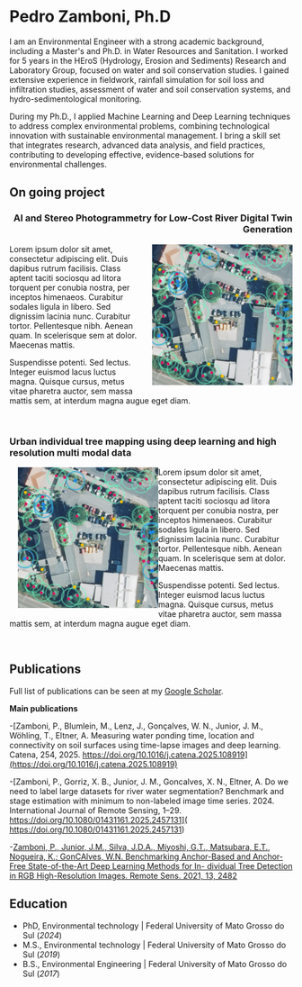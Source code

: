 # Pedro Zamboni, Ph.D
I am an Environmental Engineer with a strong academic background, including a Master's and Ph.D. in Water Resources and Sanitation. I worked for 5 years in the HEroS (Hydrology, Erosion and Sediments) Research and Laboratory Group, focused on water and soil conservation studies. I gained extensive experience in fieldwork, rainfall simulation for soil loss and infiltration studies, assessment of water and soil conservation systems, and hydro-sedimentological monitoring.

During my Ph.D., I applied Machine Learning and Deep Learning techniques to address complex environmental problems, combining technological innovation with sustainable environmental management. I bring a skill set that integrates research, advanced data analysis, and field practices, contributing to developing effective, evidence-based solutions for environmental challenges.

## On going project

<h3 align="right"> AI and Stereo Photogrammetry for Low-Cost River Digital Twin Generation</h3>

<img src="img/tree.png" align="right" width="250" style="margin-left: 15px; margin-bottom: 10px;">

Lorem ipsum dolor sit amet, consectetur adipiscing elit. Duis dapibus rutrum facilisis. 
Class aptent taciti sociosqu ad litora torquent per conubia nostra, per inceptos himenaeos. 
Curabitur sodales ligula in libero. Sed dignissim lacinia nunc. Curabitur tortor. 
Pellentesque nibh. Aenean quam. In scelerisque sem at dolor. Maecenas mattis.

Suspendisse potenti. Sed lectus. Integer euismod lacus luctus magna. Quisque cursus, 
metus vitae pharetra auctor, sem massa mattis sem, at interdum magna augue eget diam.

<br clear="right">

### Urban individual tree mapping using deep learning and high resolution multi modal data

<img src="img/tree.png" align="left" width="250" style="margin-left: 15px; margin-bottom: 10px;">

Lorem ipsum dolor sit amet, consectetur adipiscing elit. Duis dapibus rutrum facilisis. 
Class aptent taciti sociosqu ad litora torquent per conubia nostra, per inceptos himenaeos. 
Curabitur sodales ligula in libero. Sed dignissim lacinia nunc. Curabitur tortor. 
Pellentesque nibh. Aenean quam. In scelerisque sem at dolor. Maecenas mattis.

Suspendisse potenti. Sed lectus. Integer euismod lacus luctus magna. Quisque cursus, 
metus vitae pharetra auctor, sem massa mattis sem, at interdum magna augue eget diam.

<br clear="left">

## Publications
Full list of publications can be seen at my [Google Scholar](https://scholar.google.com/citations?user=ceCzploAAAAJ&hl=de). 

**Main publications**

-[Zamboni, P., Blumlein, M., Lenz, J., Gonçalves, W. N., Junior, J. M.,  Wöhling, T., Eltner, A. Measuring water ponding time, location and connectivity on soil surfaces using time-lapse images and deep learning.  Catena, 254, 2025. https://doi.org/10.1016/j.catena.2025.108919](https://doi.org/10.1016/j.catena.2025.108919)

-[Zamboni, P., Gorriz, X. B., Junior, J. M., Goncalves, X. N., Eltner, A. Do we need to label large datasets for river water segmentation? Benchmark and stage estimation with minimum to non-labeled image time series. 2024. International Journal of Remote Sensing, 1–29. https://doi.org/10.1080/01431161.2025.2457131]( https://doi.org/10.1080/01431161.2025.2457131)

-[Zamboni, P., Junior, J.M., Silva, J.D.A., Miyoshi, G.T., Matsubara, E.T., Nogueira, K.; GonCAlves, W.N. Benchmarking Anchor-Based and Anchor-Free State-of-the-Art Deep Learning Methods for In- dividual Tree Detection in RGB High-Resolution Images. Remote Sens. 2021, 13, 2482](https://www.mdpi.com/2072-4292/13/13/2482)

## Education
- PhD, Environmental technology | Federal University of Mato Grosso do Sul  (_2024_)	 						       		
- M.S., Environmental technology | Federal University of Mato Grosso do Sul  (_2019_)	 		 			        		
- B.S., Environmental Engineering | Federal University of Mato Grosso do Sul  (_2017_)

